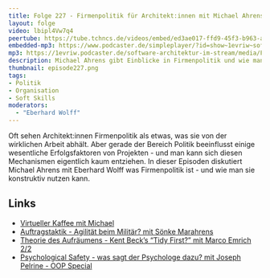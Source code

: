 ```yaml
---
title: Folge 227 - Firmenpolitik für Architekt:innen mit Michael Ahrens 
layout: folge
video: lbipl4Vw7q4
peertube: https://tube.tchncs.de/videos/embed/ed3ae017-ffd9-45f3-b963-a93fffbd3fd0
embedded-mp3: https://www.podcaster.de/simpleplayer/?id=show~1evriw~software-architektur-im-stream~pod-19e5a596fae5178f59cd0c81e9&v=1723209429
mp3: https://1evriw.podcaster.de/software-architektur-im-stream/media/Firmenpolitik_fuer_Architektinnen_mit_Michael_Ahrens.mp3
description: Michael Ahrens gibt Einblicke in Firmenpolitik und wie man mit ihr umgeht.
thumbnail: episode227.png
tags:
- Politik
- Organisation
- Soft Skills
moderators:
  - "Eberhard Wolff"
---
```


Oft sehen Architekt:innen Firmenpolitik als etwas, was sie von der
wirklichen Arbeit abhält. Aber gerade der Bereich Politik beeinflusst
einige wesentliche Erfolgsfaktoren von Projekten - und man kann sich
diesen Mechanismen eigentlich kaum entziehen. In dieser Episoden
diskutiert Michael Ahrens mit Eberhard Wolff was Firmenpolitik ist -
und wie man sie konstruktiv nutzen kann.

## Links

- [Virtueller Kaffee mit Michael](https://calendly.com/michael-ahrens-swaglab/60min)
- [Auftragstaktik - Agilität beim Militär? mit Sönke Marahrens](/2022/11/04/folge141.html)
- [Theorie des Aufräumens - Kent Beck’s “Tidy First?” mit Marco Emrich 2/2](/2024/08/02/episode226.html)
- [Psychological Safety - was sagt der Psychologe dazu? mit Joseph Pelrine - OOP Special](/2023/06/02/folge167.html)
